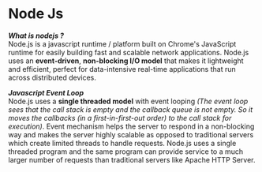 # Node Js

***What is nodejs ?***   
Node.js is a javascript runtime / platform built on Chrome's JavaScript runtime for easily building fast and scalable network applications. Node.js uses an **event-driven**, **non-blocking I/O model** that makes it lightweight and efficient, perfect for data-intensive real-time applications that run across distributed devices.  

***Javascript Event Loop***   
Node.js uses a **single threaded model** with event looping *(The event loop sees that the call stack is empty and the callback queue is not empty. So it moves the callbacks (in a first-in-first-out order) to the call stack for execution)*. 
Event mechanism helps the server to respond in a non-blocking way and makes the server highly scalable as opposed to traditional servers which create limited threads to handle requests. Node.js uses a single threaded program and the same program can provide service to a much larger number of requests than traditional servers like Apache HTTP Server.

